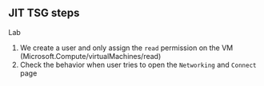 ## JIT TSG steps
Lab
1. We create a user and only assign the `read` permission on the VM (Microsoft.Compute/virtualMachines/read)
2. Check the behavior when user tries to open the `Networking` and `Connect` page
